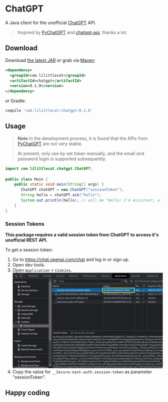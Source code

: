 # ChatGPT

A Java client for the unofficial [ChatGPT](https://chat.openai.com/) API.

> Inspired by [PyChatGPT](https://github.com/rawandahmad698/PyChatGPT) and [chatgpt-api](https://github.com/transitive-bullshit/chatgpt-api), thanks a lot.


## Download

Download [the latest JAR](https://search.maven.org/remote_content?) or grab via [Maven](http://search.maven.org/):

```xml
<dependency>
  <groupId>com.lilittlecat</groupId>
  <artifactId>chatgpt</artifactId>
  <version>0.1.0</version>
</dependency>
```

or Gradle:

```groovy
compile 'com.lilittlecat:chatgpt:0.1.0'
```

## Usage

> **Note**
> In the development process, it is found that the APIs from [PyChatGPT](https://github.com/rawandahmad698/PyChatGPT) are not very stable.
>
> At present, only use by set token manually, and the email and password login is supported subsequently.


```java
import com.lilittlecat.chatgpt.ChatGPT;

public class Main {
    public static void main(String[] args) {
       ChatGPT chatGPT = new ChatGPT("sessionToken");
       String hello = chatGPT.ask("hello");
       System.out.println(hello); // will be "Hello! I'm Assistant, a large language model trained by OpenAI. I'm here to help answer any questions you might have. What can I help you with today?"
    }
}
```

### Session Tokens

**This package requires a valid session token from ChatGPT to access it's unofficial REST API.**

To get a session token:

1. Go to https://chat.openai.com/chat and log in or sign up.
2. Open dev tools.
3. Open `Application` > `Cookies`.
   ![ChatGPT cookies](./media/session-token.png)
4. Copy the value for `__Secure-next-auth.session-token` as parameter "sessionToken".

## Happy coding